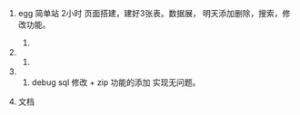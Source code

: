 1. egg 简单站  2小时     页面搭建，建好3张表。数据展， 明天添加删除，搜索，修改功能。

   1. 

2. 1. 
3. 1. debug sql 修改 + zip 功能的添加  实现无问题。
4. 文档




